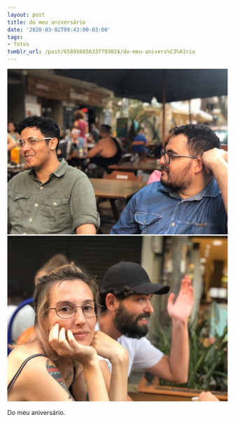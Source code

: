 ```yaml
---
layout: post
title: do meu aniversário
date: '2020-03-02T09:43:00-03:00'
tags:
- fotos
tumblr_url: /post/658956856337793024/do-meu-anivers%C3%A1rio
---
```

 ![](/uploads/tumblr/44c907ede182bb7d90f5ce7906db4923a53e8879.jpg)  
 ![](/uploads/tumblr/1948b1a833ca4e0f993788db96c10f7c9dc5c8aa.jpg)  
  

Do meu aniversário.

